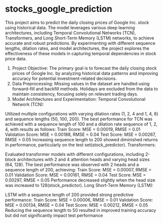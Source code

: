 # stocks_google_prediction
This project aims to predict the daily closing prices of Google Inc. stock using historical data. The model leverages various deep learning architectures, including Temporal Convolutional Networks (TCN), Transformers, and Long Short-Term Memory (LSTM) networks, to achieve accurate and robust predictions. By experimenting with different sequence lengths, dilation rates, and model architectures, the project explores the effectiveness of these models in capturing temporal dependencies in stock price data.

1. Project Objective:
The primary goal is to forecast the daily closing stock prices of Google Inc. by analyzing historical data patterns and improving accuracy for potential investment-related decisions.
2. Data Preprocessing:
Missing values in the dataset are handled using forward-fill and backfill methods.
Holidays are excluded from the data to maintain consistency, focusing solely on relevant trading days.
3. Model Architectures and Experimentation:
Temporal Convolutional Network (TCN):

Utilized multiple configurations with varying dilation rates (1, 2, 4 and 1, 4, 8) and sequence lengths (50, 100, 200).
The best performance for TCN was achieved with a sequence length of 100 and a dilation rate sequence of 1, 2, 4, with results as follows:
Train Score: MSE = 0.00019, RMSE = 0.01
Validation Score: MSE = 0.00188, RMSE = 0.04
Test Score: MSE = 0.00267, RMSE = 0.05
Increasing sequence length to 200 showed diminished returns in performance, particularly on the test set​(stock_predictor).
Transformers:

Evaluated transformer models with different configurations, including 2-block architectures with 2 and 4 attention heads and varying head sizes (64, 128).
The best performance was observed with 2 heads and a sequence length of 200, achieving:
Train Score: MSE = 0.00007, RMSE = 0.01
Validation Score: MSE = 0.00161, RMSE = 0.04
Test Score: MSE = 0.00297, RMSE = 0.05
Performance decreased slightly when the head size was increased to 128​(stock_predictor).
Long Short-Term Memory (LSTM):

LSTM with a sequence length of 200 provided strong predictive performance:
Train Score: MSE = 0.00006, RMSE = 0.01
Validation Score: MSE = 0.00134, RMSE = 0.04
Test Score: MSE = 0.00212, RMSE = 0.05
Reducing the sequence length to 50 resulted in improved training accuracy but did not significantly impact test performance​

